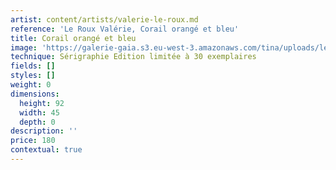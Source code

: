 ```yaml
---
artist: content/artists/valerie-le-roux.md
reference: 'Le Roux Valérie, Corail orangé et bleu'
title: Corail orangé et bleu
image: 'https://galerie-gaia.s3.eu-west-3.amazonaws.com/tina/uploads/le-roux-valerie/galerie-gaia-valérie leroux-IMG_6332.jpg'
technique: Sérigraphie Edition limitée à 30 exemplaires
fields: []
styles: []
weight: 0
dimensions:
  height: 92
  width: 45
  depth: 0
description: ''
price: 180
contextual: true
---
```


